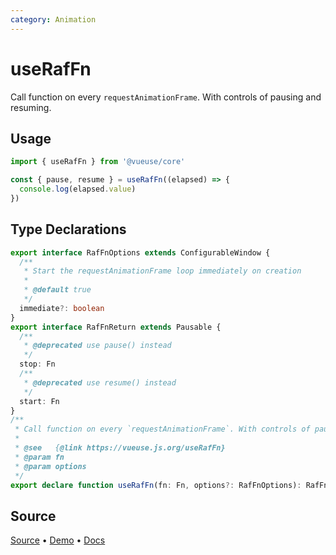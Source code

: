 ```yaml
---
category: Animation
---
```


# useRafFn

Call function on every `requestAnimationFrame`. With controls of pausing and resuming.

## Usage

```js
import { useRafFn } from '@vueuse/core'

const { pause, resume } = useRafFn((elapsed) => {
  console.log(elapsed.value)
})
```


<!--FOOTER_STARTS-->
## Type Declarations

```typescript
export interface RafFnOptions extends ConfigurableWindow {
  /**
   * Start the requestAnimationFrame loop immediately on creation
   *
   * @default true
   */
  immediate?: boolean
}
export interface RafFnReturn extends Pausable {
  /**
   * @deprecated use pause() instead
   */
  stop: Fn
  /**
   * @deprecated use resume() instead
   */
  start: Fn
}
/**
 * Call function on every `requestAnimationFrame`. With controls of pausing and resuming.
 *
 * @see   {@link https://vueuse.js.org/useRafFn}
 * @param fn
 * @param options
 */
export declare function useRafFn(fn: Fn, options?: RafFnOptions): RafFnReturn
```

## Source

[Source](https://github.com/vueuse/vueuse/blob/master/packages/core/useRafFn/index.ts) • [Demo](https://github.com/vueuse/vueuse/blob/master/packages/core/useRafFn/demo.vue) • [Docs](https://github.com/vueuse/vueuse/blob/master/packages/core/useRafFn/index.md)


<!--FOOTER_ENDS-->